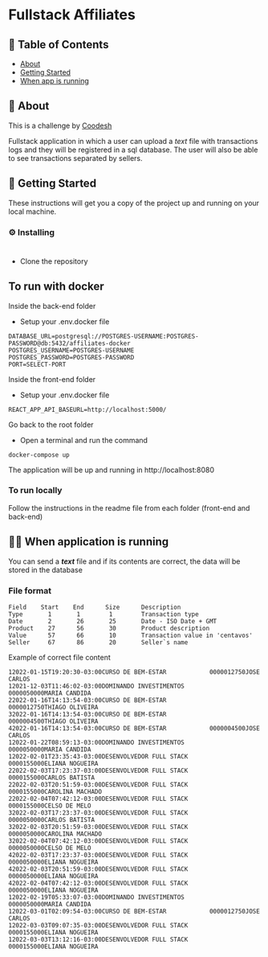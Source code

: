 # Fullstack Affiliates

## 📝 Table of Contents

- [About](#about)
- [Getting Started](#getting_started)
- [When app is running](#running)

## 📖 About <a name = "about"></a>

This is a challenge by [Coodesh](https://coodesh.com/)

Fullstack application in which a user can upload a _text_ file with transactions logs and they will be registered in a sql database. The user will also be able to see transactions separated by sellers.

## 🏁 Getting Started <a name = "getting_started"></a>

These instructions will get you a copy of the project up and running on your local machine.

### ⚙️ Installing

#

- Clone the repository

## To run with docker

Inside the back-end folder

- Setup your .env.docker file

```
DATABASE_URL=postgresql://POSTGRES-USERNAME:POSTGRES-PASSWORD@db:5432/affiliates-docker
POSTGRES_USERNAME=POSTGRES-USERNAME
POSTGRES_PASSWORD=POSTGRES-PASSWORD
PORT=SELECT-PORT
```

Inside the front-end folder

- Setup your .env.docker file

```
REACT_APP_API_BASEURL=http://localhost:5000/
```

Go back to the root folder

- Open a terminal and run the command

```
docker-compose up
```

The application will be up and running in http://localhost:8080

### To run locally

Follow the instructions in the readme file from each folder (front-end and back-end)

## 🏃‍♀️ When application is running <a name = "running"></a>

You can send a **_text_** file and if its contents are correct, the data will be stored in the database

### File format

```
Field    Start    End      Size      Description
Type       1       1        1        Transaction type
Date       2       26       25       Date - ISO Date + GMT
Product    27      56       30       Product description
Value      57      66       10       Transaction value in 'centavos'
Seller     67      86       20       Seller`s name
```

Example of correct file content

```
12022-01-15T19:20:30-03:00CURSO DE BEM-ESTAR            0000012750JOSE CARLOS
12021-12-03T11:46:02-03:00DOMINANDO INVESTIMENTOS       0000050000MARIA CANDIDA
22022-01-16T14:13:54-03:00CURSO DE BEM-ESTAR            0000012750THIAGO OLIVEIRA
32022-01-16T14:13:54-03:00CURSO DE BEM-ESTAR            0000004500THIAGO OLIVEIRA
42022-01-16T14:13:54-03:00CURSO DE BEM-ESTAR            0000004500JOSE CARLOS
12022-01-22T08:59:13-03:00DOMINANDO INVESTIMENTOS       0000050000MARIA CANDIDA
12022-02-01T23:35:43-03:00DESENVOLVEDOR FULL STACK      0000155000ELIANA NOGUEIRA
22022-02-03T17:23:37-03:00DESENVOLVEDOR FULL STACK      0000155000CARLOS BATISTA
22022-02-03T20:51:59-03:00DESENVOLVEDOR FULL STACK      0000155000CAROLINA MACHADO
22022-02-04T07:42:12-03:00DESENVOLVEDOR FULL STACK      0000155000CELSO DE MELO
32022-02-03T17:23:37-03:00DESENVOLVEDOR FULL STACK      0000050000CARLOS BATISTA
32022-02-03T20:51:59-03:00DESENVOLVEDOR FULL STACK      0000050000CAROLINA MACHADO
32022-02-04T07:42:12-03:00DESENVOLVEDOR FULL STACK      0000050000CELSO DE MELO
42022-02-03T17:23:37-03:00DESENVOLVEDOR FULL STACK      0000050000ELIANA NOGUEIRA
42022-02-03T20:51:59-03:00DESENVOLVEDOR FULL STACK      0000050000ELIANA NOGUEIRA
42022-02-04T07:42:12-03:00DESENVOLVEDOR FULL STACK      0000050000ELIANA NOGUEIRA
12022-02-19T05:33:07-03:00DOMINANDO INVESTIMENTOS       0000050000MARIA CANDIDA
12022-03-01T02:09:54-03:00CURSO DE BEM-ESTAR            0000012750JOSE CARLOS
12022-03-03T09:07:35-03:00DESENVOLVEDOR FULL STACK      0000155000ELIANA NOGUEIRA
12022-03-03T13:12:16-03:00DESENVOLVEDOR FULL STACK      0000155000ELIANA NOGUEIRA
```
